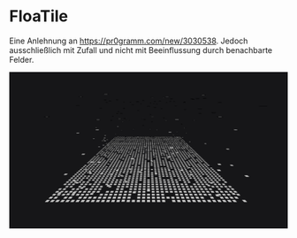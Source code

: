 # FloaTile

Eine Anlehnung an https://pr0gramm.com/new/3030538. Jedoch ausschließlich mit Zufall und nicht mit Beeinflussung durch benachbarte Felder.

![Screenshot](/screenshot.png)